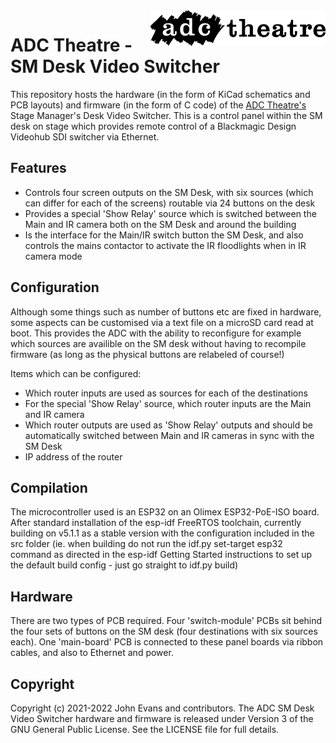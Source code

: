 <img width="280" align="right" src="https://raw.githubusercontent.com/CHTJonas/roombooking/master/public/logo-long-black.svg?sanitize=true">

# ADC Theatre - SM Desk Video Switcher

This repository hosts the hardware (in the form of KiCad schematics and PCB layouts) and 
firmware (in the form of C code) of the [ADC Theatre's](https://www.adctheatre.com) Stage 
Manager's Desk Video Switcher. This is a control panel within the SM desk on stage which 
provides remote control of a Blackmagic Design Videohub SDI switcher via Ethernet.

## Features
* Controls four screen outputs on the SM Desk, with six sources (which can differ for each of the screens) routable via 24 buttons on the desk
* Provides a special 'Show Relay' source which is switched between the Main and IR camera both on the SM Desk and around the building
* Is the interface for the Main/IR switch button the SM Desk, and also controls the mains contactor to activate the IR floodlights when in IR camera mode

## Configuration

Although some things such as number of buttons etc are fixed in hardware, some aspects can be customised via a text file 
on a microSD card read at boot. This provides the ADC with the ability to reconfigure for example which sources are availible on the SM desk without having to recompile firmware (as long as the physical buttons are relabeled of course!)

Items which can be configured: 
* Which router inputs are used as sources for each of the destinations 
* For the special 'Show Relay' source, which router inputs are the Main and IR camera 
* Which router outputs are used as 'Show Relay' outputs and should be automatically switched between Main and IR cameras in sync with the SM Desk
* IP address of the router


## Compilation
The microcontroller used is an ESP32 on an Olimex ESP32-PoE-ISO board. After standard installation of the esp-idf FreeRTOS toolchain, currently building on v5.1.1 as a stable version with the configuration included in the src folder (ie. when building do not run the idf.py set-target esp32 command as directed in the esp-idf Getting Started instructions to set up the default build config - just go straight to idf.py build)

## Hardware

There are two types of PCB required. Four 'switch-module' PCBs sit behind the four sets of buttons on the SM desk (four 
destinations with six sources each). One 'main-board' PCB is connected to these panel boards via ribbon cables, and also 
to Ethernet and power.

## Copyright
Copyright (c) 2021-2022 John Evans and contributors.
The ADC SM Desk Video Switcher hardware and firmware is released under Version 3 of the GNU General Public License.
See the LICENSE file for full details.
